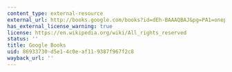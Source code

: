 ```yaml
---
content_type: external-resource
external_url: http://books.google.com/books?id=dEh-BAAAQBAJ&pg=PA1=onepage
has_external_license_warning: true
license: https://en.wikipedia.org/wiki/All_rights_reserved
status: ''
title: Google Books
uid: 86933730-d5e1-4c0e-af11-9387f967f2c8
wayback_url: ''
---
```

